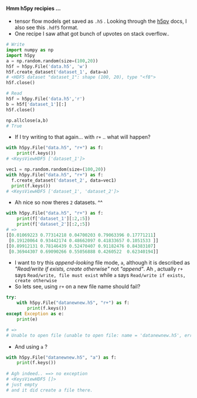 

#### Hmm h5py recipies ...

* tensor flow models get saved as `.h5` . Looking through the [h5py](http://docs.h5py.org/en/latest/quick.html) docs, I also see this `.hdf5` format.
* One recipe I saw athat got bunch of upvotes on stack overflow..

```python
# Write
import numpy as np
import h5py
a = np.random.random(size=(100,20))
h5f = h5py.File('data.h5', 'w')
h5f.create_dataset('dataset_1', data=a)
# <HDF5 dataset "dataset_1": shape (100, 20), type "<f8">
h5f.close()

# Read
h5f = h5py.File('data.h5','r')
b = h5f['dataset_1'][:]
h5f.close()

np.allclose(a,b)
# True
```
* If I try writing to that again... with `r+` .. what will happen? 
```python
with h5py.File("data.h5", "r+") as f:
    print(f.keys())    
# <KeysViewHDF5 ['dataset_1']>

vec1 = np.random.random(size=(100,20))
with h5py.File("data.h5", "r+") as f:
  f.create_dataset('dataset_2', data=vec1)
  print(f.keys())    
# <KeysViewHDF5 ['dataset_1', 'dataset_2']>

```
* Ah nice so now theres `2` datasets. ^^ 
```python
with h5py.File("data.h5", "r+") as f:
    print(f['dataset_1'][:2,:5])
    print(f['dataset_2'][:2,:5])
# =>
[[0.01069223 0.77314218 0.04700203 0.79063396 0.17771211]
 [0.19120064 0.93442174 0.48662097 0.41833657 0.1051533 ]]
[[0.89912131 0.78146439 0.52470407 0.91182476 0.84383107]
 [0.36944307 0.69090266 0.55056888 0.4260522  0.62340194]]
```

* I want to try this _append-looking_ file mode, `a`, although it is described as _"Read/write if exists, create otherwise"_ not _"append"_.  Ah , actually `r+` says `Read/write, file must exist` while `a` says `Read/write if exists, create otherwise`
* So lets see, using `r+` on a new file name should fail?
```python
try:
    with h5py.File("datanewnew.h5", "r+") as f:
        print(f.keys())
except Exception as e:
    print(e)

# =>
# Unable to open file (unable to open file: name = 'datanewnew.h5', errno = 2, error message = 'No such file or directory', flags = 1, o_flags = 2)
```
* And using `a` ?
```python
with h5py.File("datanewnew.h5", "a") as f:
    print(f.keys())
    
# Agh indeed.. ==> no exception
# <KeysViewHDF5 []>
# just empty 
# and it did create a file there. 

```



